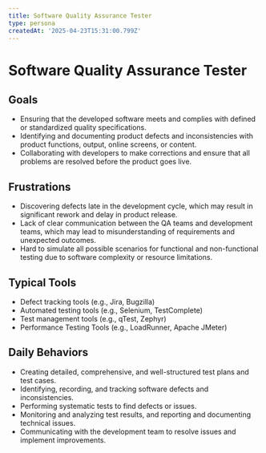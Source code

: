 ```yaml
---
title: Software Quality Assurance Tester
type: persona
createdAt: '2025-04-23T15:31:00.799Z'
---
```

# Software Quality Assurance Tester

## Goals
- Ensuring that the developed software meets and complies with defined or standardized quality specifications.
- Identifying and documenting product defects and inconsistencies with product functions, output, online screens, or content.
- Collaborating with developers to make corrections and ensure that all problems are resolved before the product goes live.

## Frustrations
- Discovering defects late in the development cycle, which may result in significant rework and delay in product release.
- Lack of clear communication between the QA teams and development teams, which may lead to misunderstanding of requirements and unexpected outcomes.
- Hard to simulate all possible scenarios for functional and non-functional testing due to software complexity or resource limitations.

## Typical Tools
- Defect tracking tools (e.g., Jira, Bugzilla)
- Automated testing tools (e.g., Selenium, TestComplete)
- Test management tools (e.g., qTest, Zephyr)
- Performance Testing Tools (e.g., LoadRunner, Apache JMeter)

## Daily Behaviors
- Creating detailed, comprehensive, and well-structured test plans and test cases.
- Identifying, recording, and tracking software defects and inconsistencies.
- Performing systematic tests to find defects or issues.
- Monitoring and analyzing test results, and reporting and documenting technical issues.
- Communicating with the development team to resolve issues and implement improvements.
